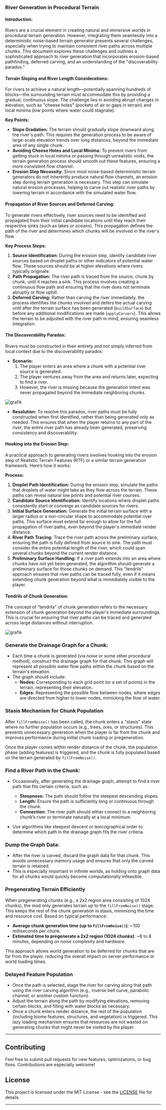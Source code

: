 ### **River Generation in Procedural Terrain**

#### **Introduction:**
Rivers are a crucial element in creating natural and immersive worlds in procedural terrain generation. However, integrating them seamlessly into a deterministic noise-based terrain generator presents several challenges, especially when trying to maintain consistent river paths across multiple chunks. This document explores these challenges and outlines a sophisticated approach to river generation that incorporates erosion-based pathfinding, deferred carving, and an understanding of the "discoverability paradox."

#### **Terrain Sloping and River Length Considerations:**
For rivers to achieve a natural length—potentially spanning hundreds of blocks—the surrounding terrain must accommodate this by providing a gradual, continuous slope. The challenge lies in avoiding abrupt changes in elevation, such as "cheese holes" (pockets of air or gaps in terrain) and local minima (low points where water could stagnate).

**Key Points:**
- **Slope Gradation:** The terrain should gradually slope downward along the river's path. This requires the generation process to be aware of large-scale elevation trends over long distances, beyond the immediate area of any single chunk.
- **Avoiding Cheese Holes and Local Minima:** To prevent rivers from getting stuck in local minima or passing through unrealistic voids, the terrain generation process should smooth out these features, ensuring a more consistent flow channel. 
- **Erosion Step Necessity:** Since most noise-based deterministic terrain generators do not inherently produce natural flow channels, an erosion step during terrain generation is necessary. This step can simulate natural erosion processes, helping to carve out realistic river paths by lowering terrain in accordance with the simulated water flow.

#### **Propagation of River Sources and Deferred Carving:**
To generate rivers effectively, river sources need to be identified and propagated from their initial candidate locations until they reach their respective sinks (such as lakes or oceans). This propagation defines the path of the river and determines which chunks will be involved in the river's flow.

**Key Process Steps:**
1. **Source Identification:** During the erosion step, identify candidate river sources based on droplet paths or other indicators of potential water flow. These sources should be at higher elevations where rivers typically originate.
2. **Path Propagation:** The river path is traced from the source, chunk by chunk, until it reaches a sink. This process involves creating a continuous flow path and ensuring that the river does not terminate abruptly or flow uphill.
3. **Deferred Carving:** Rather than carving the river immediately, the process identifies the chunks involved and defers the actual carving until after the terrain surface has been generated (`buildSurface`) but before any additional modifications are made (`applyCarvers`). This allows the terrain to be adjusted with the river path in mind, ensuring seamless integration.

#### **The Discoverability Paradox:**
Rivers must be constructed in their entirety and not simply inferred from local context due to the discoverability paradox:

- **Scenario:**
  1. The player enters an area where a chunk with a potential river source is generated.
  2. The player ventures away from the area and returns later, expecting to find a river.
  3. However, the river is missing because the generation intent was never propagated beyond the immediate neighboring chunks.

![grafik](https://github.com/user-attachments/assets/8e4dc8a8-8637-4718-9b0d-fe496f3ac0f9)


- **Resolution:**
  To resolve this paradox, river paths must be fully constructed when first identified, rather than being generated only as needed. This ensures that when the player returns to any part of the river, the entire river path has already been generated, preserving consistency and discoverability.

#### **Hooking into the Erosion Step:**
A practical approach to generating rivers involves hooking into the erosion step of Realistic Terrain Features (RTF) or a similar terrain generation framework. Here’s how it works:

**Process:**
1. **Droplet Path Identification:** During the erosion step, simulate the paths that droplets of water might take as they flow across the terrain. These paths can reveal natural low points and potential river courses.
2. **Candidate Source Identification:** Identify locations where droplet paths consistently start or converge as candidate sources for rivers.
3. **Initial Surface Generation:** Generate the initial terrain surface with a larger radius or a non-circular shape to accommodate potential river paths. This surface must extend far enough to allow for the full propagation of river paths, even beyond the player's immediate render distance.
4. **River Path Tracing:** Trace the river path across the preliminary surface, ensuring the path is fully defined from source to sink. The path must consider the entire potential length of the river, which could span several chunks beyond the current render distance.
5. **Preliminary Surface Handling:** If a river path extends into an area where chunks have not yet been generated, the algorithm should generate a preliminary surface for those chunks on demand. This "tendrils" approach ensures that river paths can be traced fully, even if it means extending chunk generation beyond what is immediately visible to the player.

#### **Tendrils of Chunk Generation:**
The concept of "tendrils" of chunk generation refers to the necessary extension of chunk generation beyond the player's immediate surroundings. This is crucial for ensuring that river paths can be traced and generated across large distances without interruption.

![grafik](https://github.com/user-attachments/assets/1a6d757e-977b-4d6a-a333-08e4b90f80c2)


### **Generate the Drainage Graph for a Chunk:**
   - Each time a chunk is generated (via noise or some other procedural method), construct the drainage graph for that chunk. This graph will represent all possible water flow paths within the chunk based on the terrain's elevation.
   - The graph should include:
     - **Nodes:** Corresponding to each grid point (or a set of points) in the terrain, representing their elevation.
     - **Edges:** Representing the possible flow between nodes, where edges are directed from higher to lower nodes, mimicking the flow of water.

### **Stasis Mechanism for Chunk Population**
After `fillFromNoise()` has been called, the chunk enters a "stasis" state where no further population occurs (e.g., trees, ores, or structures). This prevents unnecessary generation when the player is far from the chunk and improves performance during initial chunk loading or pregeneration.

Once the player comes within render distance of the chunk, the population phase (adding features) is triggered, and the chunk is fully populated based on the terrain generated by `fillFromNoise()`.

### **Find a River Path in the Chunk:**
   - Occasionally, after generating the drainage graph, attempt to find a river path that fits certain criteria, such as:
     - **Steepness:** The path should follow the steepest descending slopes.
     - **Length:** Ensure the path is sufficiently long or continuous through the chunk.
     - **Connection:** The river path should either connect to a neighboring chunk’s river or terminate naturally at a local minimum.
   
   - Use algorithms like steepest descent or lexicographical order to determine which path in the drainage graph fits the river criteria.

### **Dump the Graph Data:**
   - After the river is carved, discard the graph data for that chunk. This avoids unnecessary memory usage and ensures that only the carved terrain is retained.
   - This is especially important in infinite worlds, as holding onto graph data for all chunks would quickly become computationally infeasible.

### **Pregenerating Terrain Efficiently**
When pregenerating chunks (e.g., a 2x2 region area consisting of 1024 chunks), the mod only generates terrain up to the `fillFromNoise()` stage. This keeps the rest of the chunk generation in stasis, minimizing the time and resource cost. Based on typical performance:
- **Average chunk generation time (up to `fillFromNoise()`)**: ~100 milliseconds per chunk.
- **Estimated time to pregenerate a 2x2 region (1024 chunks)**: ~6 to 8 minutes, depending on noise complexity and hardware.

This approach allows world generation to be deferred for chunks that are far from the player, reducing the overall impact on server performance or world loading times.

### **Delayed Feature Population**
   - Once the path is selected, stage the river for carving along that path using the river carving algorithm (e.g., inverse bell curve, parabolic channel, or another custom function).
   - Adjust the terrain along the path by modifying elevations, removing certain blocks, and filling with water blocks as necessary.
   - Once a chunk enters render distance, the rest of the population (including biome features, structures, and vegetation) is triggered. This lazy loading mechanism ensures that resources are not wasted on generating chunks that might never be visited by the player.

     
------------------------------------------

## Contributing

Feel free to submit pull requests for new features, optimizations, or bug fixes. Contributions are especially welcome!

## License

This project is licensed under the MIT License - see the [LICENSE](LICENSE) file for details.

---
